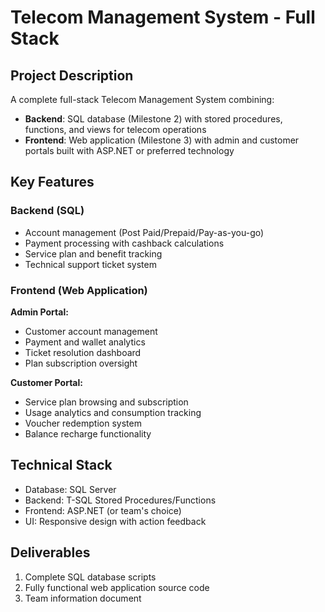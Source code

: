 # Telecom Management System - Full Stack 

## Project Description
A complete full-stack Telecom Management System combining:
- **Backend**: SQL database (Milestone 2) with stored procedures, functions, and views for telecom operations
- **Frontend**: Web application (Milestone 3) with admin and customer portals built with ASP.NET or preferred technology

## Key Features
### Backend (SQL)
- Account management (Post Paid/Prepaid/Pay-as-you-go)
- Payment processing with cashback calculations
- Service plan and benefit tracking
- Technical support ticket system

### Frontend (Web Application)
**Admin Portal:**
- Customer account management
- Payment and wallet analytics
- Ticket resolution dashboard
- Plan subscription oversight

**Customer Portal:**
- Service plan browsing and subscription
- Usage analytics and consumption tracking
- Voucher redemption system
- Balance recharge functionality

## Technical Stack
- Database: SQL Server
- Backend: T-SQL Stored Procedures/Functions
- Frontend: ASP.NET (or team's choice)
- UI: Responsive design with action feedback

## Deliverables
1. Complete SQL database scripts
2. Fully functional web application source code
3. Team information document
